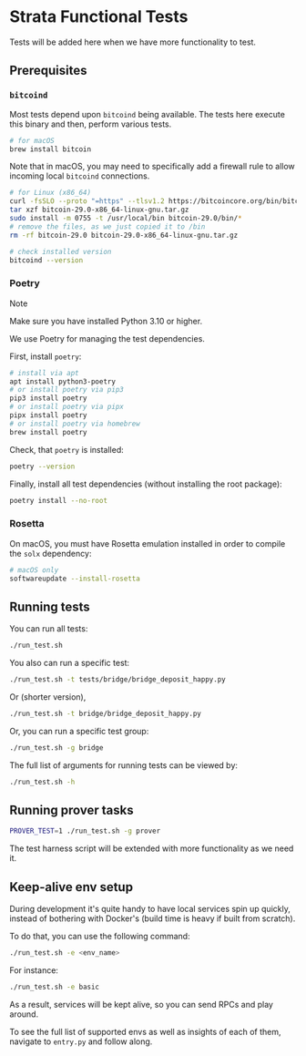 # Strata Functional Tests

Tests will be added here when we have more functionality to test.

## Prerequisites

### `bitcoind`

Most tests depend upon `bitcoind` being available. The tests here execute
this binary and then, perform various tests.

```bash
# for macOS
brew install bitcoin
```

Note that in macOS, you may need to specifically add a firewall rule to allow incoming local `bitcoind` connections.

```bash
# for Linux (x86_64)
curl -fsSLO --proto "=https" --tlsv1.2 https://bitcoincore.org/bin/bitcoin-core-29.0/bitcoin-29.0-x86_64-linux-gnu.tar.gz
tar xzf bitcoin-29.0-x86_64-linux-gnu.tar.gz
sudo install -m 0755 -t /usr/local/bin bitcoin-29.0/bin/*
# remove the files, as we just copied it to /bin
rm -rf bitcoin-29.0 bitcoin-29.0-x86_64-linux-gnu.tar.gz
```

```bash
# check installed version
bitcoind --version
```

### Poetry

> [!NOTE]
> Make sure you have installed Python 3.10 or higher.

We use Poetry for managing the test dependencies.

First, install `poetry`:

```bash
# install via apt
apt install python3-poetry
# or install poetry via pip3
pip3 install poetry
# or install poetry via pipx
pipx install poetry
# or install poetry via homebrew
brew install poetry
```

Check, that `poetry` is installed:

```bash
poetry --version
```

Finally, install all test dependencies (without installing the root package):

```bash
poetry install --no-root
```

### Rosetta

On macOS, you must have Rosetta emulation installed in order to compile the `solx` dependency:

```bash
# macOS only
softwareupdate --install-rosetta
```

## Running tests

You can run all tests:

```bash
./run_test.sh
```

You also can run a specific test:

```bash
./run_test.sh -t tests/bridge/bridge_deposit_happy.py
```

Or (shorter version),

```bash
./run_test.sh -t bridge/bridge_deposit_happy.py
```

Or, you can run a specific test group:

```bash
./run_test.sh -g bridge
```

The full list of arguments for running tests can be viewed by:

```bash
./run_test.sh -h
```

## Running prover tasks

```bash
PROVER_TEST=1 ./run_test.sh -g prover
```

The test harness script will be extended with more functionality as we need it.


## Keep-alive env setup

During development it's quite handy to have local services spin up quickly,
instead of bothering with Docker's (build time is heavy if built from scratch).

To do that, you can use the following command:
```bash
./run_test.sh -e <env_name>
```

For instance:
```bash
./run_test.sh -e basic
```

As a result, services will be kept alive, so you can send RPCs and play around.

To see the full list of supported envs as well as insights of each of them,
navigate to `entry.py` and follow along.

